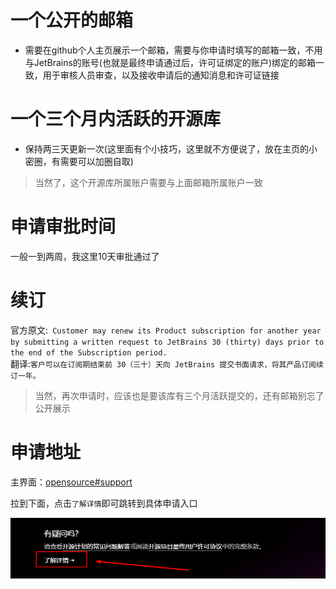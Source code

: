 # 一个公开的邮箱
* 需要在github个人主页展示一个邮箱，需要与你申请时填写的邮箱一致，不用与JetBrains的账号(也就是最终申请通过后，许可证绑定的账户)绑定的邮箱一致，用于审核人员审查，以及接收申请后的通知消息和许可证链接
# 一个三个月内活跃的开源库
* 保持两三天更新一次(这里面有个小技巧，这里就不方便说了，放在主页的小密圈，有需要可以加圈自取)
> 当然了，这个开源库所属账户需要与上面邮箱所属账户一致
# 申请审批时间
一般一到两周，我这里10天审批通过了
# 续订  
官方原文:` Customer may renew its Product subscription for another year by submitting a written request to JetBrains 30 (thirty) days prior to the end of the Subscription period.`  
翻译:`客户可以在订阅期结束前 30（三十）天向 JetBrains 提交书面请求，将其产品订阅续订一年。`  

> 当然，再次申请时，应该也是要该库有三个月活跃提交的，还有邮箱别忘了公开展示
# 申请地址
主界面：[opensource#support](https://www.jetbrains.com.cn/community/opensource/#support)  

拉到下面，点击`了解详情`即可跳转到具体申请入口  

![点击下面的了解详情即可跳转到申请界面](./open_source_license/image-20240708144051321.png)
